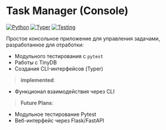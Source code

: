 # Task Manager (Console)

[![Python](https://img.shields.io/badge/Python-3.9+-blue.svg)](https://python.org)
[![Typer](https://img.shields.io/badge/CLI-Typer-green.svg)](https://typer.tiangolo.com)
[![Testing](https://img.shields.io/badge/Testing-pytest-purple.svg)](https://docs.pytest.org)

Простое консольное приложение для управления задачами, разработанное для отработки:
- Модульного тестирования с `pytest`
- Работы с TinyDB
- Создания CLI-интерфейсов (Typer)

> **implemented**: 
- Функционал взаимодействия через CLI

> **Future Plans**:
- Модульное тестирование Pytest
- Веб-интерфейс через Flask/FastAPI
